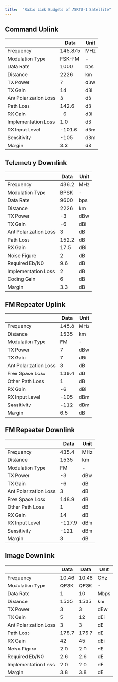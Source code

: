 ```yaml
---
title:  "Radio Link Budgets of ASRTU-1 Satellite"
---
```


## Command Uplink

|                       | Data   | Unit |
| --------------------- | ------ | ---- |
| Frequency             | 145.875| MHz  |
| Modulation Type       | FSK-FM | -    |
| Data Rate             | 1000   | bps  |
| Distance              | 2226   | km   |
| TX Power              | 7      | dBw  |
| TX Gain               | 14     | dBi  |
| Ant Polarization Loss | 3      | dB   |
| Path Loss             | 142.6  | dB   |
| RX Gain               | -6     | dBi  |
| Implementation Loss   | 1.0    | dB   |
| RX Input Level        | -101.6 | dBm  |
| Sensitivity           | -105   | dBm  |
| Margin                | 3.3    | dB   |

## Telemetry Downlink

|                       | Data  | Unit |
| --------------------- | ----- | ---- |
| Frequency             | 436.2 | MHz  |
| Modulation Type       | BPSK  | -    |
| Data Rate             | 9600  | bps  |
| Distance              | 2226  | km   |
| TX Power              | -3    | dBw  |
| TX Gain               | -6    | dBi  |
| Ant Polarization Loss | 3     | dB   |
| Path Loss             | 152.2 | dB   |
| RX Gain               | 17.5  | dBi  |
| Noise Figure          | 2     | dB   |
| Required Eb/N0        | 9.6   | dB   |
| Implementation Loss   | 2     | dB   |
| Coding Gain           | 6     | dB   |
| Margin                | 3.3   | dB   |

## FM Repeater Uplink

|                       | Data   | Unit |
| --------------------- | ------ | ---- |
| Frequency             | 145.8  | MHz  |
| Distance              | 1535   | km   |
| Modulation Type       | FM     | -    |
| TX Power              | 7      | dBw  |
| TX Gain               | 7      | dBi  |
| Ant Polarization Loss | 3      | dB   |
| Free Space Loss       | 139.4  | dB   |
| Other Path Loss       | 1      | dB   |
| RX Gain               | -6     | dBi  |
| RX Input Level        | -105   | dBm  |
| Sensitivity           | -112   | dBm  |
| Margin                | 6.5    | dB   |

## FM Repeater Downlink

|                       | Data   | Unit |
| --------------------- | ------ | ---- |
| Frequency             | 435.4  | MHz  |
| Distance              | 1535   | km   |
| Modulation Type       | FM     | -    |
| TX Power              | -3     | dBw  |
| TX Gain               | -6     | dBi  |
| Ant Polarization Loss | 3      | dB   |
| Free Space Loss       | 148.9  | dB   |
| Other Path Loss       | 1      | dB   |
| RX Gain               | 14     | dBi  |
| RX Input Level        | -117.9 | dBm  |
| Sensitivity           | -121   | dBm  |
| Margin                | 3      | dB   |

## Image Downlink

|                     | Data  | Data  | Unit |
| ------------------- | ----- | ----- | ---- |
| Frequency           | 10.46 | 10.46 | GHz  |
| Modulation Type     | QPSK  | QPSK  | -    |
| Data Rate           | 1     | 10    | Mbps |
| Distance            | 1535  | 1535  | km   |
| TX Power            | 3     | 3     | dBw  |
| TX Gain             | 5     | 12    | dBi  |
| Ant Polarization Loss      | 3     | 3     | dB   |
| Path Loss           | 175.7 | 175.7 | dB   |
| RX Gain             | 42    | 45    | dBi  |
| Noise Figure        | 2.0   | 2.0   | dB   |
| Required Eb/N0      | 2.6   | 2.6   | dB   |
| Implementation Loss | 2.0   | 2.0   | dB   |
| Margin              | 3.8   | 3.8   | dB   |


